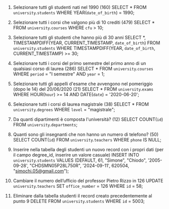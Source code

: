1. Selezionare tutti gli studenti nati nel 1990 (160)
   SELECT \*
   FROM `university`.`students`
   WHERE YEAR(`date_of_birth`) = 1990;

2. Selezionare tutti i corsi che valgono più di 10 crediti (479)
   SELECT \*
   FROM `university`.`courses`
   WHERE `cfu` > 10;

3. Selezionare tutti gli studenti che hanno più di 30 anni
   SELECT \*, TIMESTAMPDIFF(YEAR, CURRENT_TIMESTAMP, `date_of_birth`)
   FROM `university`.`students`
   WHERE TIMESTAMPDIFF(YEAR, `date_of_birth`, CURRENT_TIMESTAMP) >= 30;

4. Selezionare tutti i corsi del primo semestre del primo anno di un qualsiasi corso di
   laurea (286)
   SELECT \*
   FROM `university`.`courses`
   WHERE `period` = "I semestre" AND `year` = 1;

5. Selezionare tutti gli appelli d'esame che avvengono nel pomeriggio (dopo le 14) del
   20/06/2020 (21)
   SELECT \*
   FROM `university`.`exams`
   WHERE HOUR(`hour`) >= 14
   AND DATE(`date`) = '2020-06-20';

6. Selezionare tutti i corsi di laurea magistrale (38)
   SELECT \*
   FROM `university`.`degrees`
   WHERE `level` = "magistrale";

7. Da quanti dipartimenti è composta l'università? (12)
   SELECT COUNT(`id`)
   FROM `university`.`departments`;

8. Quanti sono gli insegnanti che non hanno un numero di telefono? (50)
   SELECT COUNT(`id`)
   FROM `university`.`teachers`
   WHERE `phone` IS NULL;

9. Inserire nella tabella degli studenti un nuovo record con i propri dati (per il campo
   degree_id, inserire un valore casuale)
   INSERT INTO `university`.`students`
   VALUES (DEFAULT, 61, "Simone", "Chiodo", '2005-09-28', "CHDSMN05P28L750R", '2024-09-11', 620504, "simochi.05@gmail.com");

10. Cambiare il numero dell’ufficio del professor Pietro Rizzo in 126
    UPDATE `university`.`teachers`
    SET `office_number` = 126
    WHERE `id` = 58;

11. Eliminare dalla tabella studenti il record creato precedentemente al punto 9
    DELETE FROM `university`.`students`
    WHERE `id` = 5003;
